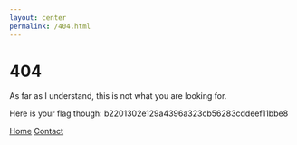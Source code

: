 ```yaml
---
layout: center
permalink: /404.html
---
```


# 404

As far as I understand, this is not what you are looking for.

Here is your flag though: b2201302e129a4396a323cb56283cddeef11bbe8

<div class="mt3">
  <a href="{{ site.baseurl }}/" class="button button-blue button-big">Home</a>
  <a href="{{ site.baseurl }}/contact/" class="button button-blue button-big">Contact</a>
</div>
